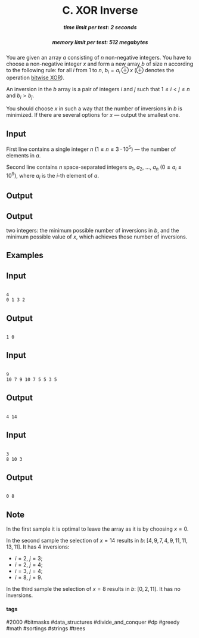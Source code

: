 <h1 style='text-align: center;'> C. XOR Inverse</h1>

<h5 style='text-align: center;'>time limit per test: 2 seconds</h5>
<h5 style='text-align: center;'>memory limit per test: 512 megabytes</h5>

You are given an array $a$ consisting of $n$ non-negative integers. You have to choose a non-negative integer $x$ and form a new array $b$ of size $n$ according to the following rule: for all $i$ from $1$ to $n$, $b_i = a_i \oplus x$ ($\oplus$ denotes the operation [bitwise XOR](https://en.wikipedia.org/wiki/Bitwise_operation#XOR)).

An inversion in the $b$ array is a pair of integers $i$ and $j$ such that $1 \le i < j \le n$ and $b_i > b_j$.

You should choose $x$ in such a way that the number of inversions in $b$ is minimized. If there are several options for $x$ — output the smallest one.

## Input

First line contains a single integer $n$ ($1 \le n \le 3 \cdot 10^5$) — the number of elements in $a$.

Second line contains $n$ space-separated integers $a_1$, $a_2$, ..., $a_n$ ($0 \le a_i \le 10^9$), where $a_i$ is the $i$-th element of $a$.

## Output

## Output

 two integers: the minimum possible number of inversions in $b$, and the minimum possible value of $x$, which achieves those number of inversions.

## Examples

## Input


```

4
0 1 3 2

```
## Output


```

1 0

```
## Input


```

9
10 7 9 10 7 5 5 3 5

```
## Output


```

4 14

```
## Input


```

3
8 10 3

```
## Output


```

0 8

```
## Note

In the first sample it is optimal to leave the array as it is by choosing $x = 0$.

In the second sample the selection of $x = 14$ results in $b$: $[4, 9, 7, 4, 9, 11, 11, 13, 11]$. It has $4$ inversions:

* $i = 2$, $j = 3$;
* $i = 2$, $j = 4$;
* $i = 3$, $j = 4$;
* $i = 8$, $j = 9$.

In the third sample the selection of $x = 8$ results in $b$: $[0, 2, 11]$. It has no inversions.



#### tags 

#2000 #bitmasks #data_structures #divide_and_conquer #dp #greedy #math #sortings #strings #trees 